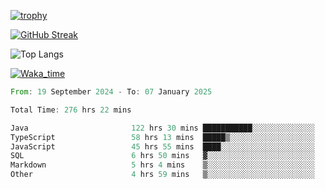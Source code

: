 <!--
**ren-joey/ren-joey** is a ✨ _special_ ✨ repository because its `README.md` (this file) appears on your GitHub profile.

Here are some ideas to get you started:

- 🔭 I’m currently working on ...
- 🌱 I’m currently learning ...
- 👯 I’m looking to collaborate on ...
- 🤔 I’m looking for help with ...
- 💬 Ask me about ...
- 📫 How to reach me: ...
- 😄 Pronouns: ...
- ⚡ Fun fact: ...
-->

[![trophy](https://github-profile-trophy.vercel.app/?username=ren-joey&theme=darkhub&column=5)](https://github.com/ren-joey)

[![GitHub Streak](https://streak-stats.demolab.com/?user=ren-joey&theme=dark)](https://github.com/ren-joey)

![Top Langs](https://github-readme-stats.vercel.app/api/top-langs?username=ren-joey&show_icons=true&layout=compact&locale=en&hide=html,CSS,scss,Pug,Twig&theme=dark)

[![Waka_time](https://github-readme-stats.vercel.app/api/wakatime?username=joeyren&theme=dark)](https://github.com/ren-joey)

<!--START_SECTION:waka-->

```rust
From: 19 September 2024 - To: 07 January 2025

Total Time: 276 hrs 22 mins

Java                       122 hrs 30 mins ███████████░░░░░░░░░░░░░░   43.54 %
TypeScript                 58 hrs 13 mins  █████▒░░░░░░░░░░░░░░░░░░░   20.70 %
JavaScript                 45 hrs 55 mins  ████░░░░░░░░░░░░░░░░░░░░░   16.32 %
SQL                        6 hrs 50 mins   ▓░░░░░░░░░░░░░░░░░░░░░░░░   02.43 %
Markdown                   5 hrs 4 mins    ▒░░░░░░░░░░░░░░░░░░░░░░░░   01.81 %
Other                      4 hrs 59 mins   ▒░░░░░░░░░░░░░░░░░░░░░░░░   01.77 %
```

<!--END_SECTION:waka-->
